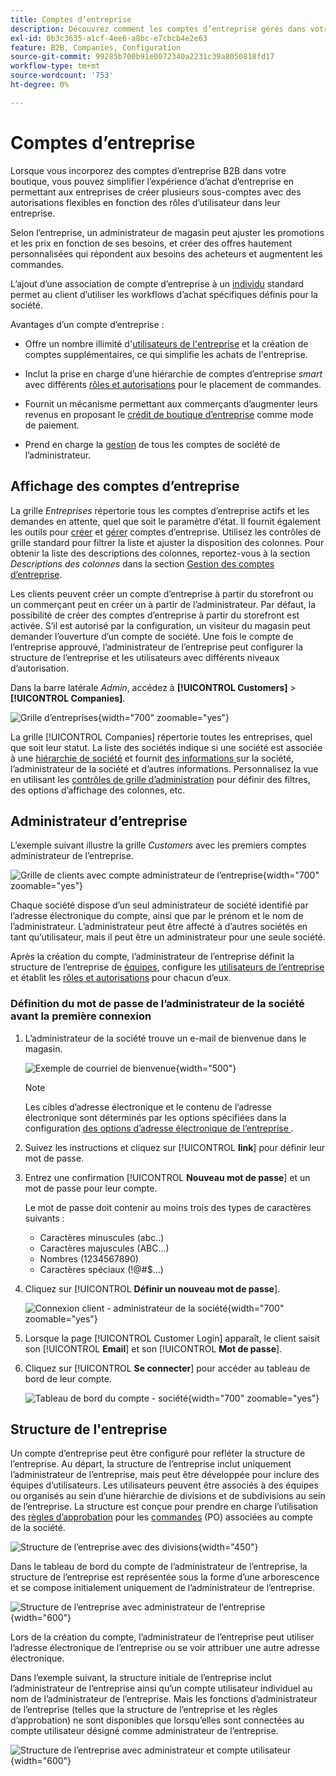 ```yaml
---
title: Comptes d’entreprise
description: Découvrez comment les comptes d’entreprise gérés dans votre boutique Adobe Commerce permettent de rejoindre plusieurs acheteurs appartenant à la même société dans un seul compte d’entreprise.
exl-id: 0b3c3635-a1cf-4ee6-a8bc-e7cbcb4e2e63
feature: B2B, Companies, Configuration
source-git-commit: 99285b700b91e0072340a2231c39a8050818fd17
workflow-type: tm+mt
source-wordcount: '753'
ht-degree: 0%

---
```


# Comptes d’entreprise

Lorsque vous incorporez des comptes d’entreprise B2B dans votre boutique, vous pouvez simplifier l’expérience d’achat d’entreprise en permettant aux entreprises de créer plusieurs sous-comptes avec des autorisations flexibles en fonction des rôles d’utilisateur dans leur entreprise.

Selon l’entreprise, un administrateur de magasin peut ajuster les promotions et les prix en fonction de ses besoins, et créer des offres hautement personnalisées qui répondent aux besoins des acheteurs et augmentent les commandes.

L’ajout d’une association de compte d’entreprise à un [individu](../customers/account-create.md) standard permet au client d’utiliser les workflows d’achat spécifiques définis pour la société.

Avantages d’un compte d’entreprise :

- Offre un nombre illimité d&#39;[utilisateurs de l&#39;entreprise](account-company-users.md) et la création de comptes supplémentaires, ce qui simplifie les achats de l&#39;entreprise.

- Inclut la prise en charge d’une hiérarchie de comptes d’entreprise _smart_ avec différents [ rôles et autorisations](account-company-roles-permissions.md) pour le placement de commandes.

- Fournit un mécanisme permettant aux commerçants d’augmenter leurs revenus en proposant le [crédit de boutique d’entreprise](credit-company.md) comme mode de paiement.

- Prend en charge la [gestion](account-company-manage.md) de tous les comptes de société de l’administrateur.

## Affichage des comptes d’entreprise

La grille _Entreprises_ répertorie tous les comptes d’entreprise actifs et les demandes en attente, quel que soit le paramètre d’état. Il fournit également les outils pour [créer](account-company-create.md) et [gérer](account-company-manage.md) comptes d’entreprise. Utilisez les contrôles de grille standard pour filtrer la liste et ajuster la disposition des colonnes. Pour obtenir la liste des descriptions des colonnes, reportez-vous à la section _Descriptions des colonnes_ dans la section [ Gestion des comptes d’entreprise](account-company-manage.md).

Les clients peuvent créer un compte d’entreprise à partir du storefront ou un commerçant peut en créer un à partir de l’administrateur. Par défaut, la possibilité de créer des comptes d’entreprise à partir du storefront est activée. S’il est autorisé par la configuration, un visiteur du magasin peut demander l’ouverture d’un compte de société. Une fois le compte de l’entreprise approuvé, l’administrateur de l’entreprise peut configurer la structure de l’entreprise et les utilisateurs avec différents niveaux d’autorisation.

Dans la barre latérale _Admin_, accédez à **[!UICONTROL Customers]** > **[!UICONTROL Companies]**.

![Grille d’entreprises](./assets/companies-grid.png){width="700" zoomable="yes"}

La grille [!UICONTROL Companies] répertorie toutes les entreprises, quel que soit leur statut. La liste des sociétés indique si une société est associée à une [hiérarchie de société](manage-company-hierarchy.md) et fournit [ des informations ](/help/b2b/account-company-manage.md#company-options-and-columns) sur la société, l’administrateur de la société et d’autres informations. Personnalisez la vue en utilisant les [contrôles de grille d’administration](../getting-started/admin-grid-controls.md) pour définir des filtres, des options d’affichage des colonnes, etc.

## Administrateur d’entreprise

L’exemple suivant illustre la grille _Customers_ avec les premiers comptes administrateur de l’entreprise.

![Grille de clients avec compte administrateur de l’entreprise](./assets/company-admin-user-account.png){width="700" zoomable="yes"}

Chaque société dispose d’un seul administrateur de société identifié par l’adresse électronique du compte, ainsi que par le prénom et le nom de l’administrateur. L’administrateur peut être affecté à d’autres sociétés en tant qu’utilisateur, mais il peut être un administrateur pour une seule société.

Après la création du compte, l’administrateur de l’entreprise définit la structure de l’entreprise de [équipes](account-company-structure.md), configure les [ utilisateurs de l’entreprise](account-company-users.md) et établit les [rôles et autorisations](account-company-roles-permissions.md) pour chacun d’eux.

### Définition du mot de passe de l’administrateur de la société avant la première connexion

1. L’administrateur de la société trouve un e-mail de bienvenue dans le magasin.

   ![Exemple de courriel de bienvenue](./assets/company-admin-welcome-email.png){width="500"}

   >[!NOTE]
   >
   >Les cibles d’adresse électronique et le contenu de l’adresse électronique sont déterminés par les options spécifiées dans la configuration [ des options d’adresse électronique de l’entreprise ](email-company-configuration.md).

1. Suivez les instructions et cliquez sur [!UICONTROL **link**] pour définir leur mot de passe.

1. Entrez une confirmation [!UICONTROL **Nouveau mot de passe**] et un mot de passe pour leur compte.

   Le mot de passe doit contenir au moins trois des types de caractères suivants :

   - Caractères minuscules (abc..)
   - Caractères majuscules (ABC...)
   - Nombres (1234567890)
   - Caractères spéciaux (!@#$...)

1. Cliquez sur [!UICONTROL **Définir un nouveau mot de passe**].

   ![Connexion client - administrateur de la société](./assets/company-admin-account-login.png){width="700" zoomable="yes"}

1. Lorsque la page [!UICONTROL Customer Login] apparaît, le client saisit son [!UICONTROL **Email**] et son [!UICONTROL **Mot de passe**].

1. Cliquez sur [!UICONTROL **Se connecter**] pour accéder au tableau de bord de leur compte.

   ![Tableau de bord du compte - société](./assets/account-dashboard-company.png){width="700" zoomable="yes"}

## Structure de l&#39;entreprise

Un compte d’entreprise peut être configuré pour refléter la structure de l’entreprise. Au départ, la structure de l’entreprise inclut uniquement l’administrateur de l’entreprise, mais peut être développée pour inclure des équipes d’utilisateurs. Les utilisateurs peuvent être associés à des équipes ou organisés au sein d’une hiérarchie de divisions et de subdivisions au sein de l’entreprise. La structure est conçue pour prendre en charge l’utilisation des [règles d’approbation](account-dashboard-approval-rules.md) pour les [commandes](purchase-order-flow.md) (PO) associées au compte de la société.

![Structure de l’entreprise avec des divisions](./assets/company-structure-diagram.svg){width="450"}

Dans le tableau de bord du compte de l’administrateur de l’entreprise, la structure de l’entreprise est représentée sous la forme d’une arborescence et se compose initialement uniquement de l’administrateur de l’entreprise.

![Structure de l’entreprise avec administrateur de l’entreprise](./assets/company-structure-tree-admin.png){width="600"}

Lors de la création du compte, l’administrateur de l’entreprise peut utiliser l’adresse électronique de l’entreprise ou se voir attribuer une autre adresse électronique.

Dans l’exemple suivant, la structure initiale de l’entreprise inclut l’administrateur de l’entreprise ainsi qu’un compte utilisateur individuel au nom de l’administrateur de l’entreprise. Mais les fonctions d’administrateur de l’entreprise (telles que la structure de l’entreprise et les règles d’approbation) ne sont disponibles que lorsqu’elles sont connectées au compte utilisateur désigné comme administrateur de l’entreprise.

![Structure de l’entreprise avec administrateur et compte utilisateur](./assets/company-structure-tree-admin-user.png){width="600"}
